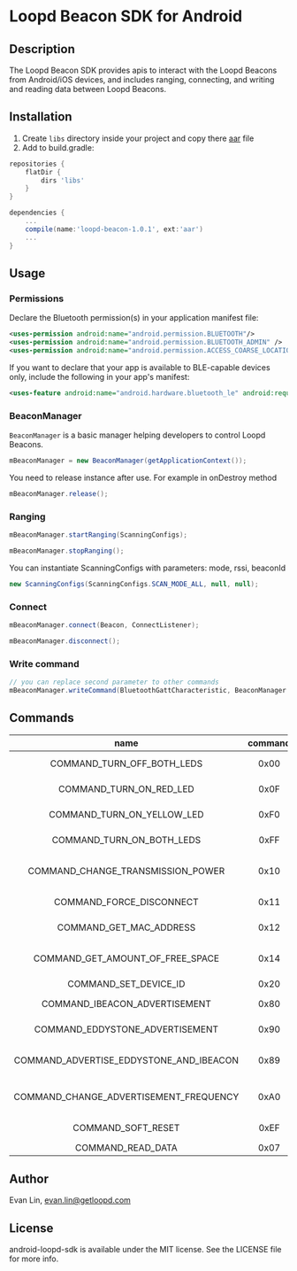 # Loopd Beacon SDK for Android

## Description
The Loopd Beacon SDK provides apis to interact with the Loopd Beacons from Android/iOS devices, and includes ranging, connecting, and writing and reading data between Loopd Beacons.

## Installation
1. Create `libs` directory inside your project and copy there [aar](https://storage.googleapis.com/android-beacon-sdk/loopd-beacon-1.0.1.aar) file
2. Add to build.gradle:

```groovy
repositories {
    flatDir {
        dirs 'libs'
    }
}
```

```groovy
dependencies {
    ...
    compile(name:'loopd-beacon-1.0.1', ext:'aar')
    ...
}
```

## Usage
### Permissions
Declare the Bluetooth permission(s) in your application manifest file:
```xml
<uses-permission android:name="android.permission.BLUETOOTH"/>
<uses-permission android:name="android.permission.BLUETOOTH_ADMIN" />
<uses-permission android:name="android.permission.ACCESS_COARSE_LOCATION"/>
```
If you want to declare that your app is available to BLE-capable devices only, include the following in your app's manifest:
```xml
<uses-feature android:name="android.hardware.bluetooth_le" android:required="true"/>
```

### BeaconManager
`BeaconManager` is a basic manager helping developers to control Loopd Beacons.
```java
mBeaconManager = new BeaconManager(getApplicationContext());
```
You need to release instance after use. For example in onDestroy method
```java
mBeaconManager.release();
```

### Ranging
```java
mBeaconManager.startRanging(ScanningConfigs);
```
```java
mBeaconManager.stopRanging();
```
You can instantiate ScanningConfigs with parameters: mode, rssi, beaconId
```java
new ScanningConfigs(ScanningConfigs.SCAN_MODE_ALL, null, null);
```

### Connect
```java
mBeaconManager.connect(Beacon, ConnectListener);
```
```java
mBeaconManager.disconnect();
```

### Write command
```java
// you can replace second parameter to other commands
mBeaconManager.writeCommand(BluetoothGattCharacteristic, BeaconManager.COMMAND_TURN_ON_BOTH_LEDS);
```

## Commands
|name| command | action  |
|:-------:|:-------:|:-------:|
|COMMAND_TURN_OFF_BOTH_LEDS| 0x00 | Switch off both LEDs |
|COMMAND_TURN_ON_RED_LED| 0x0F | Switch on red LED |
|COMMAND_TURN_ON_YELLOW_LED| 0xF0 | Switch on yellow LED |
|COMMAND_TURN_ON_BOTH_LEDS| 0xFF | Switch on both LEDs |
|COMMAND_CHANGE_TRANSMISSION_POWER| 0x10 | Change Transmission Power |
|COMMAND_FORCE_DISCONNECT| 0x11 | Disconnect Connection |
|COMMAND_GET_MAC_ADDRESS| 0x12 | Get Mac Address |
|COMMAND_GET_AMOUNT_OF_FREE_SPACE| 0x14 | Get the amount of free space |
|COMMAND_SET_DEVICE_ID| 0x20 | Set Device ID |
|COMMAND_IBEACON_ADVERTISEMENT| 0x80 | iBeacon Advertisment |
|COMMAND_EDDYSTONE_ADVERTISEMENT| 0x90 | Eddystone Advertisment |
|COMMAND_ADVERTISE_EDDYSTONE_AND_IBEACON| 0x89 | Advertise Eddystone and iBeacon |
|COMMAND_CHANGE_ADVERTISEMENT_FREQUENCY| 0xA0 | Change advertisement frequency |
|COMMAND_SOFT_RESET| 0xEF | Soft Reset the device |
|COMMAND_READ_DATA| 0x07 | Read data |

## Author

Evan Lin, evan.lin@getloopd.com

## License

android-loopd-sdk is available under the MIT license. See the LICENSE file for more info.
